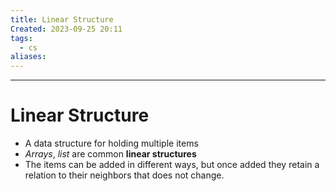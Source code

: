 ```yaml
---
title: Linear Structure
Created: 2023-09-25 20:11
tags:
  - cs
aliases:
---
```


---
# Linear Structure
- A data structure for holding multiple items
- *Arrays*, *list* are common **linear structures**
- The items can be added in different ways, but once added they retain a relation to their neighbors that does not change.



